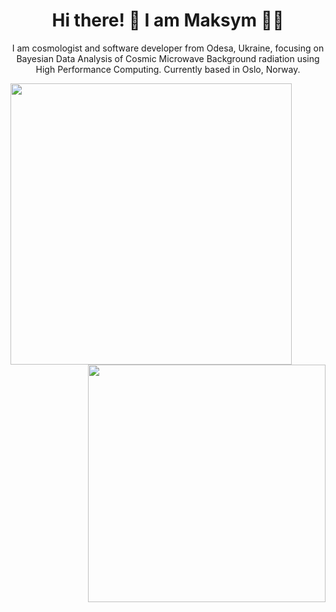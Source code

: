 <h1 align='center'>
  Hi there! 👋 I am Maksym 👨‍💻
</h1>

<p align="center">
  I am cosmologist and software developer from Odesa, Ukraine, focusing on Bayesian Data Analysis of Cosmic Microwave Background radiation using High Performance Computing. Currently based in Oslo, Norway.
 </p>

<table style="width:100%" align="center">
  <tr>
    <a href="#"><img align="left" src="https://github-readme-stats.vercel.app/api?username=maksymbrl&show_icons=true&count_private=true&theme=dracula&hide_border=true" width="450"></a>
    <a href="#"><img align="right" src="https://github-readme-stats.vercel.app/api/top-langs/?username=maksymbrl&layout=compact&theme=dracula&hide_border=true" width="380"/></a>
  </tr>
</table>
